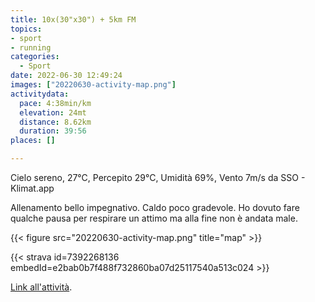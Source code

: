 ```yaml
---
title: 10x(30"x30") + 5km FM
topics:
- sport
- running
categories: 
  - Sport
date: 2022-06-30 12:49:24
images: ["20220630-activity-map.png"]
activitydata:
  pace: 4:38min/km
  elevation: 24mt
  distance: 8.62km
  duration: 39:56
places: []

---
```


Cielo sereno, 27°C, Percepito 29°C, Umidità 69%, Vento 7m/s da SSO - Klimat.app

<!--more-->

Allenamento bello impegnativo. Caldo poco gradevole. Ho dovuto fare qualche pausa per respirare un attimo ma alla fine non è andata male.


{{<  figure src="20220630-activity-map.png" title="map" >}}


{{< strava id=7392268136 embedId=e2bab0b7f488f732860ba07d25117540a513c024 >}}

[Link all'attività](https://strava.com/activities/7392268136).
